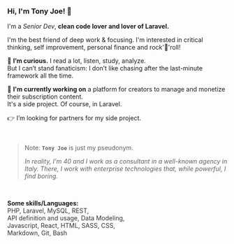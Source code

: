### Hi, I'm Tony Joe! 👋

I'm a _Senior Dev_, **clean code lover and lover of Laravel.**

I'm the best friend of deep work & focusing.
I'm interested in critical thinking, self improvement, personal finance and rock'🤟'roll!

📍 **I’m curious.** I read a lot, listen, study, analyze.\
But I can’t stand fanaticism: I don’t like chasing after the last-minute framework all the time.

🚀 **I'm currently working on** a platform for creators to manage and monetize their subscription content.\
It's a side project. Of course, in Laravel.

👉 I’m looking for partners for my side project.

&nbsp;

> Note: **`Tony Joe`** is just my pseudonym.
> 
> _In reality, I'm 40 and I work as a consultant in a well-known agency in Italy. There, I work with enterprise technologies that, while powerful, I find boring._

&nbsp;

**Some skills/Languages:**\
<span style="color: #333333">PHP, Laravel, MySQL, REST,\
API definition and usage, Data Modeling,\
Javascript, React, HTML, SASS, CSS,\
Markdown, Git, Bash</span>


